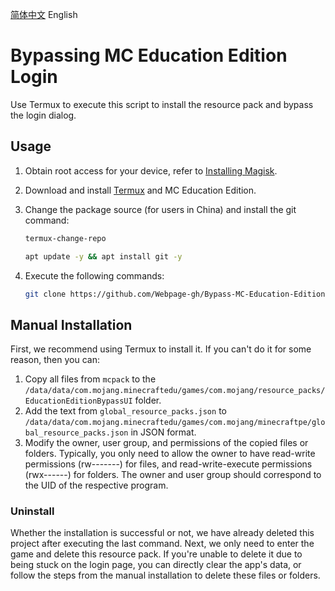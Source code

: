 [简体中文](https://github.com/Webpage-gh/Bypass-MC-Education-Edition-login)  English
# Bypassing MC Education Edition Login

Use Termux to execute this script to install the resource pack and bypass the login dialog.

## Usage

1. Obtain root access for your device, refer to [Installing Magisk](https://topjohnwu.github.io/Magisk/install.html).
2. Download and install [Termux](https://github.com/termux/termux-app/releases/latest) and MC Education Edition.
3. Change the package source (for users in China) and install the git command:
   
   ```bash
   termux-change-repo
   ```
   
   ```bash
   apt update -y && apt install git -y
   ```

4. Execute the following commands:

   ```bash
   git clone https://github.com/Webpage-gh/Bypass-MC-Education-Edition-login.git && sudo sh Bypass-MC-Education-Edition-login/Bypass.sh; rm -rf Bypass-MC-Education-Edition-login
   ```

## Manual Installation

First, we recommend using Termux to install it. If you can't do it for some reason, then you can:

1. Copy all files from `mcpack` to the `/data/data/com.mojang.minecraftedu/games/com.mojang/resource_packs/EducationEditionBypassUI` folder.
2. Add the text from `global_resource_packs.json` to `/data/data/com.mojang.minecraftedu/games/com.mojang/minecraftpe/global_resource_packs.json` in JSON format.
3. Modify the owner, user group, and permissions of the copied files or folders. Typically, you only need to allow the owner to have read-write permissions (rw-------) for files, and read-write-execute permissions (rwx------) for folders. The owner and user group should correspond to the UID of the respective program.

### Uninstall

Whether the installation is successful or not, we have already deleted this project after executing the last command. Next, we only need to enter the game and delete this resource pack. If you're unable to delete it due to being stuck on the login page, you can directly clear the app's data, or follow the steps from the manual installation to delete these files or folders.